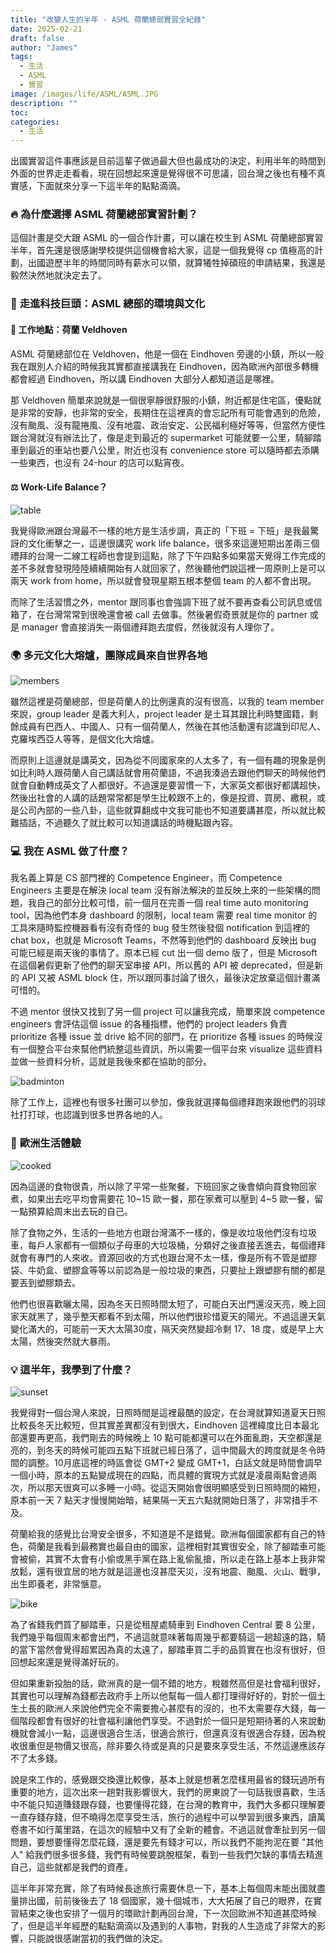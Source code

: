 ```yaml
---
title: "改變人生的半年 - ASML 荷蘭總部實習全紀錄"
date: 2025-02-21
draft: false
author: "James"
tags:
  - 生活
  - ASML
  - 實習
image: /images/life/ASML/ASML.JPG
description: ""
toc: 
categories:
  - 生活
---
```


出國實習這件事應該是目前這輩子做過最大但也最成功的決定，利用半年的時間到外面的世界走走看看，現在回想起來還是覺得很不可思議，回台灣之後也有種不真實感，下面就來分享一下這半年的點點滴滴。

### 🔥 **為什麼選擇 ASML 荷蘭總部實習計劃？**

這個計畫是交大跟 ASML 的一個合作計畫，可以讓在校生到 ASML 荷蘭總部實習半年，首先還是很感謝學校提供這個機會給大家，這是一個我覺得 cp 值極高的計劃，出國遊歷半年的時間同時有薪水可以領，就算犧牲掉碩班的申請結果，我還是毅然決然地就決定去了。

### 🏢 **走進科技巨頭：ASML 總部的環境與文化**

#### 📍 **工作地點：荷蘭 Veldhoven**

ASML 荷蘭總部位在 Veldhoven，他是一個在 Eindhoven 旁邊的小鎮，所以一般我在跟別人介紹的時候我其實都直接講我在 Eindhoven，因為歐洲內部很多轉機都會經過 Eindhoven，所以講 Eindhoven 大部分人都知道這是哪裡。

那 Veldhoven 簡單來說就是一個很寧靜很舒服的小鎮，附近都是住宅區，優點就是非常的安靜，也非常的安全，長期住在這裡真的會忘記所有可能會遇到的危險，沒有颱風、沒有龍捲風、沒有地震、政治安定、公民福利極好等等，但當然方便性跟台灣就沒有辦法比了，像是走到最近的 supermarket 可能就要一公里，騎腳踏車到最近的車站也要八公里，附近也沒有 convenience store 可以隨時都去添購一些東西，也沒有 24-hour 的店可以點宵夜。

#### ⚖️ **Work-Life Balance？**

![table](/images/life/ASML/table.JPG)

我覺得歐洲跟台灣最不一樣的地方是生活步調，真正的「下班 = 下班」是我最驚訝的文化衝擊之一，這邊很講究 work life balance，很多來這邊短期出差兩三個禮拜的台灣一二線工程師也會提到這點，除了下午四點多如果當天覺得工作完成的差不多就會發現陸陸續續開始有人就回家了，然後聽他們說這裡一周原則上是可以兩天 work from home，所以就會發現星期五根本整個 team 的人都不會出現。

而除了生活習慣之外，mentor 跟同事也會強調下班了就不要再查看公司訊息或信箱了，在台灣常常到很晚還會被 call 去做事。然後暑假奇景就是你的 partner 或是 manager 會直接消失一兩個禮拜跑去度假，然後就沒有人理你了。

### 🌍 **多元文化大熔爐，團隊成員來自世界各地**

![members](/images/life/ASML/members.JPG)

雖然這裡是荷蘭總部，但是荷蘭人的比例還真的沒有很高，以我的 team member 來說，group leader 是義大利人，project leader 是土耳其跟比利時雙國籍，剩餘成員有巴西人、中國人、只有一個荷蘭人，然後在其他活動還有認識到印尼人、克羅埃西亞人等等，是個文化大熔爐。

而原則上這邊就是講英文，因為從不同國家來的人太多了，有一個有趣的現象是例如比利時人跟荷蘭人自己講話就會用荷蘭語，不過我湊過去跟他們聊天的時候他們就會自動轉成英文了人都很好。不過還是要習慣一下，大家英文都很好都講超快，然後出社會的人講的話題常常都是學生比較跟不上的，像是投資、買房、繳稅，或是公司內部的一些八卦，這些就算翻成中文我可能也不知道要講甚麼，所以就比較難插話，不過聽久了就比較可以知道講話的時機點跟內容。

### 💻 **我在 ASML 做了什麼？**

我名義上算是 CS 部門裡的 Competence Engineer，而 Competence Engineers 主要是在解決 local team 沒有辦法解決的並反映上來的一些架構的問題，我自己的部分比較可惜，前一個月在完善一個 real time auto monitoring tool，因為他們本身 dashboard 的限制，local team 需要 real time monitor 的工具來隨時監控機器看有沒有奇怪的 bug 發生然後發個 notification 到這裡的 chat box，也就是 Microsoft Teams，不然等到他們的 dashboard 反映出 bug 可能已經是兩天後的事情了。原本已經 cut 出一個 demo 版了，但是 Microsoft 在這個暑假更新了他們的聊天室串接 API，所以舊的 API 被 deprecated，但是新的 API 又被 ASML block 住，所以跟同事討論了很久，最後決定放棄這個計畫滿可惜的。

不過 mentor 很快又找到了另一個 project 可以讓我完成，簡單來說 competence engineers 會評估這個 issue 的各種指標，他們的 project leaders 負責 prioritize 各種 issue 並 drive 給不同的部門，在 prioritize 各種 issues 的時候沒有一個整合平台來幫他們統整這些資訊，所以需要一個平台來 visualize 這些資料並做一些資料分析，這就是我後來都在協助的部分。

![badminton](/images/life/ASML/badminton.JPG)

除了工作上，這裡也有很多社團可以參加，像我就選擇每個禮拜跑來跟他們的羽球社打打球，也認識到很多世界各地的人。

### 🏡 **歐洲生活體驗**

![cooked](/images/life/ASML/cooked.jpg)

因為這邊的食物很貴，所以除了平常一些聚餐，下班回家之後會傾向買食物回家煮，如果出去吃平均會需要花 10~15 歐一餐，那在家煮可以壓到 4~5 歐一餐，留一點預算給周末出去玩的自己。

除了食物之外，生活的一些地方也跟台灣滿不一樣的，像是收垃圾他們沒有垃圾車，每戶人家都有一個類似子母車的大垃圾桶，分類好之後直接丟進去，每個禮拜就會有專門的人來收。資源回收的方式也跟台灣不太一樣，像是所有不管是塑膠袋、牛奶盒、塑膠盒等等以前認為是一般垃圾的東西，只要扯上跟塑膠有關的都是要丟到塑膠類去。

他們也很喜歡曬太陽，因為冬天日照時間太短了，可能白天出門還沒天亮，晚上回家天就黑了，幾乎整天都看不到太陽，所以他們很珍惜夏天的陽光。不過這邊天氣變化滿大的，可能前一天大太陽30度，隔天突然變超冷剩 17、18 度，或是早上大太陽，然後突然就大暴雨。

### 💡 **這半年，我學到了什麼？**

![sunset](/images/life/ASML/sunset.JPG)

我覺得對一個台灣人來說，日照時間是這裡最酷的設定，在台灣就算知道夏天日照比較長冬天比較短，但其實差異都沒有到很大，Eindhoven 這裡緯度比日本最北部還要再更高，我們剛去的時候晚上 10 點可能都還可以在外面亂跑，天空都還是亮的，到冬天的時候可能四五點下班就已經日落了，這中間最大的跨度就是冬令時間的調整。10月底這裡的時區會從 GMT+2 變成 GMT+1，白話文就是時間會調早一個小時，原本的五點變成現在的四點，而具體的實現方式就是凌晨兩點會過兩次，所以那天很爽可以多睡一小時。從這天開始會很明顯感受到日照時間的縮短，原本前一天 7 點天才慢慢開始暗，結果隔一天五六點就開始日落了，非常措手不及。

荷蘭給我的感覺比台灣安全很多，不知道是不是錯覺。歐洲每個國家都有自己的特色，荷蘭是我看到最務實也最自由的國家，這裡相對其實很安全，除了腳踏車可能會被偷，其實不太會有小偷或黑手黨在路上亂偷亂搶，所以走在路上基本上我非常放鬆，還有很宜居的地方就是這邊也沒甚麼天災，沒有地震、颱風、火山、戰爭，出生即養老，非常愜意。

![bike](/images/life/ASML/bike.jpg)

為了省錢我們買了腳踏車，只是從租屋處騎車到 Eindhoven Central 要 8 公里，我們幾乎每個周末都會出門，不過這就意味著每周幾乎都要騎這一趟超遠的路，騎的當下當然會覺得超累因為真的太遠了，腳踏車買二手的品質實在也沒有很好，但回想起來還是覺得滿好玩的。

但如果重新投胎的話，歐洲真的是一個不錯的地方，稅雖然高但是社會福利很好，其實也可以理解為錢都去政府手上所以他幫每一個人都打理得好好的，對於一個土生土長的歐洲人來說他們完全不需要擔心甚麼有的沒的，也不太需要存大錢，每一個階段都會有很好的社會福利讓他們享受。不過對於一個只是短期待著的人來說動機就會減小一點，這邊很適合生活，很適合旅行，但還真沒有很適合存錢，因為稅收很重但是物價又很高，除非要久待或是真的只是要來享受生活，不然這邊應該存不了太多錢。

說是來工作的，感覺跟交換還比較像，基本上就是想著怎麼樣用最省的錢玩過所有重要的地方，這次出來一趟對我影響很大，我們的房東說了一句話我很喜歡，生活中不能只知道賺錢跟存錢，也要懂得花錢，在台灣的教育中，我們大多都只理解要一直存錢存錢，但不曉得怎麼享受生活，旅行的過程中可以學習到很多東西，讀萬卷書不如行萬里路，在這次的經驗中又有了全新的體會。不過這就會牽扯到另一個問題，要想要懂得怎麼花錢，還是要先有錢才可以，所以我們不能拘泥在要 "其他人" 給我們很多很多錢，我們有時候要跳脫框架，看到一些我們欠缺的事情去精進自己，這些就都是我們的資產。

這半年非常充實，除了有時候長途旅行需要休息一下，基本上每個周末能出國就盡量排出國，前前後後去了 18 個國家，幾十個城市，大大拓展了自己的眼界，在實習結束之後也安排了一個月的環歐計劃再回台灣，下一次回歐洲不知道甚麼時候了，但是這半年經歷的點點滴滴以及遇到的人事物，對我的人生造成了非常大的影響，只能說很感謝當初的我們做的決定。